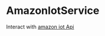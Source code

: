 # AmazonIotService

Interact with [amazon iot Api](http://docs.aws.amazon.com/iot/latest/developerguide/API_GetThingShadow.html)
